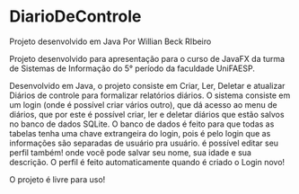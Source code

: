 # DiarioDeControle
Projeto desenvolvido em Java
Por Willian Beck RIbeiro

Projeto desenvolvido para apresentação para o curso de JavaFX da turma de Sistemas de Informação do 5° período da faculdade UniFAESP.

Desenvolvido em Java, o projeto consiste em Criar, Ler, Deletar e atualizar Diários de controle para formalizar relatórios diários.
O sistema consiste em um login (onde é possível criar vários outro), que dá acesso ao menu de diários, que por este é possível criar, ler e deletar diários que estão salvos no banco de dados SQLite.
O banco de dados é feito para que todas as tabelas tenha uma chave extrangeira do login, pois é pelo login que as informações são separadas de usuário pra usuário.
é possível editar seu perfil também! onde você pode salvar seu nome, sua idade e sua descrição. O perfil é feito automaticamente quando é criado o Login novo!

O projeto é livre para uso!
